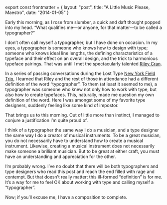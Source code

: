 export const frontmatter = {
layout: "post",
title: "A Little Music Please, Maestro",
date: "2014-01-05"
}



Early this morning, as I rose from slumber, a quick and daft thought popped into
my head. “What qualifies me—or anyone, for that matter—to be called a
typographer?”

I don’t often call myself a typographer, but I have done on occasion. In my
eyes, a typographer is someone who knows how to design with type; someone who
knows ideal line lengths, the defining characteristics of a typeface and their
effect on an overall design, and the trick to harmonious typeface pairings. That
was until I met the spectacularly talented [Riley
Cran](http://www.rileycran.com).

In a series of passing conversations during the Lost Type [New York Field
Trip](http://fieldtripny.com), I learned that Riley and the rest of those in
attendance had a different definition of the word “typographer”. To them (at
least it seemed to me), a typographer was someone who knew not only how to work
with type, but also how to create typefaces. This, naturally, made me question
my own definition of the word. Here I was amongst some of my favorite type
designers, suddenly feeling like some kind of impostor.

That brings us to this morning. Out of little more than instinct, I managed to
conjure a justification I’m quite proud of.

I think of a typographer the same way I do a musician, and a type designer the
same way I do a creator of musical instruments. To be a great musician, you do
not necessarily have to understand how to create a musical instrument. Likewise,
creating a musical instrument does not necessarily make someone a brilliant
musician. But to be great at either craft, you must have an understanding and
appreciation for the other.

I’m probably wrong. I’ve no doubt that there will be both typographers and type
designers who read this post and reach the end filled with rage and contempt.
But that doesn’t really matter; this ill-formed “definition” is for me. It’s a
way for me to feel OK about working with type and calling myself a
“typographer”.

Now; if you’ll excuse me, I have a composition to complete.
